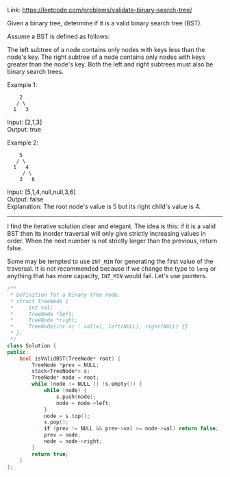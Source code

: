 Link: https://leetcode.com/problems/validate-binary-search-tree/

Given a binary tree, determine if it is a valid binary search tree (BST).

Assume a BST is defined as follows:

The left subtree of a node contains only nodes with keys less than the node's key.
The right subtree of a node contains only nodes with keys greater than the node's key.
Both the left and right subtrees must also be binary search trees.
 

Example 1:
```
    2
   / \
  1   3
```
Input: [2,1,3]\
Output: true

Example 2:
```
    5
   / \
  1   4
     / \
    3   6
```
Input: [5,1,4,null,null,3,6]\
Output: false\
Explanation: The root node's value is 5 but its right child's value is 4.

---
I find the iterative solution clear and elegant. The idea is this: if it is a valid BST then its inorder traversal will only give strictly increasing values in order. When the next number is not strictly larger than the previous, return false. 

Some may be tempted to use `INT_MIN` for generating the first value of the traversal. It is not recommended because if we change the type to `long` or anything that has more capacity, `INT_MIN` would fail. Let's use pointers. 
```cpp
/**
 * Definition for a binary tree node.
 * struct TreeNode {
 *     int val;
 *     TreeNode *left;
 *     TreeNode *right;
 *     TreeNode(int x) : val(x), left(NULL), right(NULL) {}
 * };
 */
class Solution {
public:
    bool isValidBST(TreeNode* root) {
        TreeNode *prev = NULL;
        stack<TreeNode*> s;
        TreeNode* node = root;
        while (node != NULL || !s.empty()) {
            while (node) {
                s.push(node);
                node = node->left;
            }
            node = s.top(); 
            s.pop();
            if (prev != NULL && prev->val >= node->val) return false;
            prev = node;
            node = node->right;
        }
        return true;
    }
};
```


